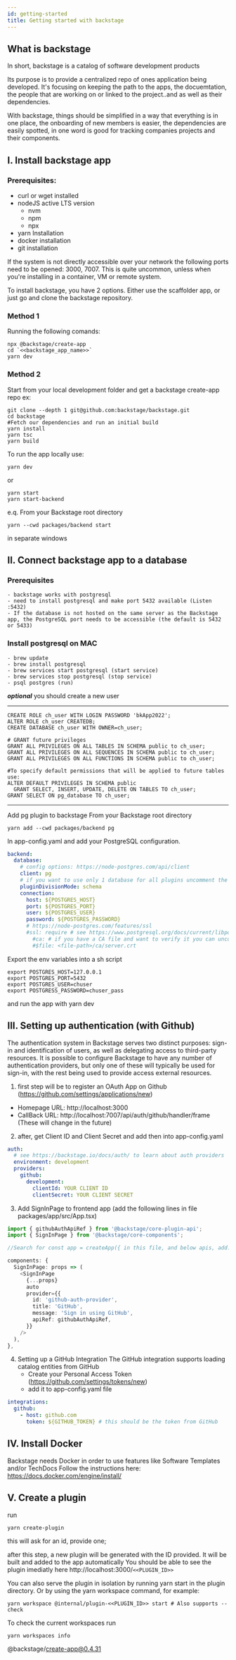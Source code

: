 ```yaml
---
id: getting-started
title: Getting started with backstage
---
```


## What is backstage

In short, backstage is a catalog of software development products

Its purpose is to provide a centralized repo of ones application being developed. It's focusing on keeping the path to the apps, the docuemtation, the people that are working on or linked to the project..and as well as their dependencies.

With backstage, things should be simplified in a way that everything is in one place, the onboarding of new members is easier, the dependencies are easily spotted, in one word is good for tracking companies projects and their components.

## I. Install backstage app

### Prerequisites:
- curl or wget installed
- nodeJS active LTS version
    - nvm
    - npm
    - npx
- yarn Installation
- docker installation
- git installation

If the system is not directly accessible over your network the following ports need to be opened: 3000, 7007. This is quite uncommon, unless when you're installing in a container, VM or remote system.

To install backstage, you have 2 options. Either use the scaffolder app, or just go and clone the backstage repository.

### Method 1
Running the following comands:
```shell
npx @backstage/create-app
cd `<<backstage_app_name>>`
yarn dev
```


### Method 2
Start from your local development folder and get a backstage create-app repo
ex:
```shell
git clone --depth 1 git@github.com:backstage/backstage.git 
cd backstage
#Fetch our dependencies and run an initial build
yarn install
yarn tsc
yarn build
```
To run the app locally use:

```shell
yarn dev
```

or

```shell
yarn start
yarn start-backend 
```

e.q.
From your Backstage root directory

```shell
yarn --cwd packages/backend start
```

in separate windows

## II. Connect backstage app to a database

### Prerequisites
    - backstage works with postgresql
    - need to install postgresql and make port 5432 available (Listen :5432)
    - If the database is not hosted on the same server as the Backstage app, the PostgreSQL port needs to be accessible (the default is 5432 or 5433)

### Install postgresql on MAC
    - brew update
    - brew install postgresql
    - brew services start postgresql (start service)
    - brew services stop postgresql (stop service)
    - psql postgres (run)

***optional*** you should create a new user 
**************
```shell
CREATE ROLE ch_user WITH LOGIN PASSWORD 'bkApp2022';
ALTER ROLE ch_user CREATEDB;
CREATE DATABASE ch_user WITH OWNER=ch_user;

# GRANT future privileges
GRANT ALL PRIVILEGES ON ALL TABLES IN SCHEMA public to ch_user;
GRANT ALL PRIVILEGES ON ALL SEQUENCES IN SCHEMA public to ch_user;
GRANT ALL PRIVILEGES ON ALL FUNCTIONS IN SCHEMA public to ch_user;
```

```shell
#To specify default permissions that will be applied to future tables use:
ALTER DEFAULT PRIVILEGES IN SCHEMA public 
  GRANT SELECT, INSERT, UPDATE, DELETE ON TABLES TO ch_user;
GRANT SELECT ON pg_database TO ch_user;
```
**************

Add pg plugin to backstage
From your Backstage root directory
```shell
yarn add --cwd packages/backend pg
```

In app-config.yaml and add your PostgreSQL configuration.
```yaml
backend:
  database:
    # config options: https://node-postgres.com/api/client
    client: pg
    # if you want to use only 1 database for all plugins uncomment the following line
    pluginDivisionMode: schema
    connection:
      host: ${POSTGRES_HOST}
      port: ${POSTGRES_PORT}
      user: ${POSTGRES_USER}
      password: ${POSTGRES_PASSWORD}
      # https://node-postgres.com/features/ssl
      #ssl: require # see https://www.postgresql.org/docs/current/libpq-ssl.html Table 33.1. SSL Mode Descriptions (e.g. require)
        #ca: # if you have a CA file and want to verify it you can uncomment this section
        #$file: <file-path>/ca/server.crt
```

Export the env variables into a sh script
```shell
export POSTGRES_HOST=127.0.0.1
export POSTGRES_PORT=5432
export POSTGRES_USER=chuser
export POSTGRESS_PASSWORD=chuser_pass
```

and run the app with yarn dev


## III. Setting up authentication (with Github)
The authentication system in Backstage serves two distinct purposes: sign-in and identification of users, as well as delegating access to third-party resources. It is possible to configure Backstage to have any number of authentication providers, but only one of these will typically be used for sign-in, with the rest being used to provide access external resources.

1. first step will be to register an OAuth App on Github (https://github.com/settings/applications/new)
  - Homepage URL: http://localhost:3000
  - CallBack URL: http://localhost:7007/api/auth/github/handler/frame
      (These will change in the future)
2. after, get Client ID and Client Secret and add then into app-config.yaml
```yaml
auth:
  # see https://backstage.io/docs/auth/ to learn about auth providers
  environment: development
  providers:
    github:
      development:
        clientId: YOUR CLIENT ID
        clientSecret: YOUR CLIENT SECRET
```
3. Add SignInPage to frontend app (add the following lines in file packages/app/src/App.tsx)
```typescript
import { githubAuthApiRef } from '@backstage/core-plugin-api';
import { SignInPage } from '@backstage/core-components';

//Search for const app = createApp({ in this file, and below apis, add:

components: {
  SignInPage: props => (
    <SignInPage
      {...props}
      auto
      provider={{
        id: 'github-auth-provider',
        title: 'GitHub',
        message: 'Sign in using GitHub',
        apiRef: githubAuthApiRef,
      }}
    />
  ),
},
```

4. Setting up a GitHub Integration
The GitHub integration supports loading catalog entities from GitHub
   - Create your Personal Access Token (https://github.com/settings/tokens/new)
   - add it to app-config.yaml file
```yaml
integrations:
  github:
    - host: github.com
      token: ${GITHUB_TOKEN} # this should be the token from GitHub
```

## IV. Install Docker
Backstage needs Docker in order to use features like Software Templates and/or TechDocs
Follow the instructions here: https://docs.docker.com/engine/install/


## V. Create a plugin
run
```shell
yarn create-plugin
```
this will ask for an id, provide one;

after this step, a new plugin will be generated with the ID provided. It will be built and added to the app automatically
You should be able to see the plugin imediatly here http://localhost:3000/`<<PLUGIN_ID>>`

You can also serve the plugin in isolation by running yarn start in the plugin directory. Or by using the yarn workspace command, for example:
```shell
yarn workspace @internal/plugin-<<PLUGIN_ID>> start # Also supports --check
```
To check the current workspaces run
```shell
yarn workspaces info 
```

@backstage/create-app@0.4.31